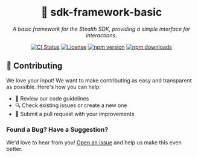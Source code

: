 <div align="center">

# 🤖 sdk-framework-basic

_A basic framework for the Stealth SDK, providing a simple interface for interactions._

[![CI Status](https://github.com/stealth-studios/sdk-framework-basic/actions/workflows/ci-ts.yaml/badge.svg)](https://github.com/stealth-studios/sdk-framework-basic/actions/workflows/ci-ts.yaml)
[![License](https://img.shields.io/github/license/stealth-studios/sdk-framework-basic)](https://github.com/stealth-studios/sdk-framework-basic/blob/main/LICENSE)
[![npm version](https://img.shields.io/npm/v/@stealthstudios/sdk-framework-basic)](https://www.npmjs.com/package/@stealthstudios/sdk-framework-basic)
[![npm downloads](https://img.shields.io/npm/dm/@stealthstudios/sdk-framework-basic)](https://www.npmjs.com/package/@stealthstudios/sdk-framework-basic)

</div>

## 🤝 Contributing

We love your input! We want to make contributing as easy and transparent as possible. Here's how you can help:

- 📖 Review our code guidelines
- 🔍 Check existing issues or create a new one
- 🚀 Submit a pull request with your improvements

### Found a Bug? Have a Suggestion?

We'd love to hear from you! [Open an issue](https://github.com/stealth-studios/sdk-framework-basic/issues/new) and help us make this even better.
